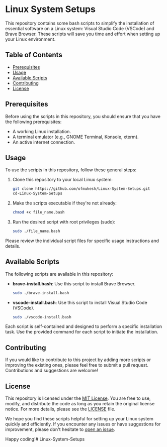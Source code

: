 
# Linux System Setups

This repository contains some bash scripts to simplify the installation of essential software on a Linux system: Visual Studio Code (VSCode) and Brave Browser. These scripts will save you time and effort when setting up your Linux environment.

## Table of Contents

- [Prerequisites](#prerequisites)
- [Usage](#usage)
- [Available Scripts](#available-scripts)
- [Contributing](#contributing)
- [License](#license)

## Prerequisites

Before using the scripts in this repository, you should ensure that you have the following prerequisites:

- A working Linux installation.
- A terminal emulator (e.g., GNOME Terminal, Konsole, xterm).
- An active internet connection.

## Usage

To use the scripts in this repository, follow these general steps:

1. Clone this repository to your local Linux system:

   ```bash
   git clone https://github.com/ofmukesh/Linux-System-Setups.git
   cd-Linux-System-Setups
   ```

2. Make the scripts executable if they're not already:

   ```bash
   chmod +x file_name.bash
   ```

3. Run the desired script with root privileges (sudo):

   ```bash
   sudo ./file_name.bash
   ```

Please review the individual script files for specific usage instructions and details.

## Available Scripts

The following scripts are available in this repository:

- **brave-install.bash**: Use this script to install Brave Browser.

  ```bash
  sudo ./brave-install.bash
  ```

- **vscode-install.bash**: Use this script to install Visual Studio Code (VSCode).

  ```bash
  sudo ./vscode-install.bash
  ```

Each script is self-contained and designed to perform a specific installation task. Use the provided command for each script to initiate the installation.

## Contributing

If you would like to contribute to this project by adding more scripts or improving the existing ones, please feel free to submit a pull request. Contributions and suggestions are welcome!

## License

This repository is licensed under the [MIT License](LICENSE). You are free to use, modify, and distribute the code as long as you retain the original license notice. For more details, please see the [LICENSE](LICENSE) file.

We hope you find these scripts helpful for setting up your Linux system quickly and efficiently. If you encounter any issues or have suggestions for improvement, please don't hesitate to [open an issue](https://github.com/ofmukesh/Linux-System-Setups/issues).

Happy coding!# Linux-System-Setups

